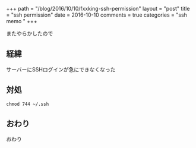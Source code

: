 +++
path = "/blog/2016/10/10/fxxking-ssh-permission"
layout = "post"
title = "ssh permission"
date = 2016-10-10
comments = true
categories = "ssh memo "
+++

またやらかしたので

## 経緯
サーバーにSSHログインが急にできなくなった

## 対処

```
chmod 744 ~/.ssh
```

## おわり
おわり
